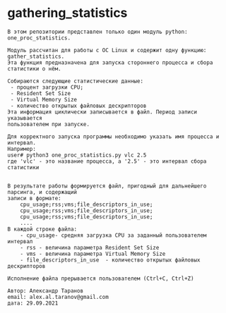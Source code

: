 # gathering_statistics

    В этом репозитории представлен только один модуль python: one_proc_statistics.
    
    Модуль рассчитан для работы с ОС Linux и содержит одну функцию: gather_statistics. 
    Эта функция предназначена для запуска стороннего процесса и сбора статистики о нём.
    
    Собираются следующие статистические данные:
     - процент загрузки CPU;
     - Resident Set Size
     - Virtual Memory Size
     - количество открытых файловых дескрипторов
    Эта информация циклически записывается в файл. Период записи указывается 
    пользователем при запуске.

    Для корректного запуска программы необходимо указать имя процесса и интервал.
    Например:
    user# python3 one_proc_statistics.py vlc 2.5
    где 'vlc' - это название процесса, а '2.5' - это интервал сбора статистики


    В результате работы формируется файл, пригодный для дальнейшего парсинга, и содержащий
    записи в формате:
        cpu_usage;rss;vms;file_descriptors_in_use;
        cpu_usage;rss;vms;file_descriptors_in_use;
        cpu_usage;rss;vms;file_descriptors_in_use;
        ....
    В каждой строке файла:
        - cpu_usage- средняя загрузка CPU за заданный пользователем интервал
        - rss - величина параметра Resident Set Size
        - vms - величина параметра Virtual Memory Size
        - file_descriptors_in_use  - количество открытых файловых дескрипторов

    Исполнение файла прерывается пользователем (Ctrl+C, Ctrl+Z)

    Автор: Александр Таранов
    email: alex.al.taranov@gmail.com
    дата: 29.09.2021
